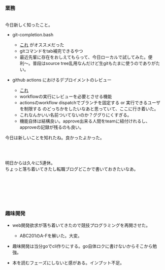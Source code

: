 # 
<br/>
<br/>

### 業務
<br/>
今日新しく知ったこと。  

- git-completion.bash
  - [これ](https://qiita.com/varmil/items/9b0aeafa85975474e9b6) がオススメだった
  - gitコマンドをtab補完できるやつ
  - 最近先輩に存在をおしえてもらって、今日ローカルで試してみた。便利〜。普段はsource tree乱用なんだけど生gitもたまに使うのでありがたい。

- github actions におけるデプロイメントのレビュー
  - [これ](https://docs.github.com/ja/actions/managing-workflow-runs/reviewing-deployments)
  - workflowの実行にレビューを必要とさせる機能
  - actionsのworkflow dispatchでブランチを固定する or 実行できるユーザを制限する のどっちかをしたいなあと思っていて、ここに行き着いた。
  - これなんかいい名前ついてないのか？ググりにくすぎる。
  - 機能自体は結構良い。approve出来る人間をteamに紐付けれるし、approveの記録が残るのも良い。

今日は新しいことを知れたね。良かったよかった。
  
<br/>
<br/>

明日からは久々に5連休。  
ちょっと落ち着いてきたし転職ブログどこかで書いておきたいなあ。
  
<br/>
<br/>
<br/>
<br/>
<br/>

### 趣味開発

- web開発欲求が落ち着いてきたので競技プログラミングを再開させた。  
  - ABC201のA-Fを解いた。大変。
- 趣味開発は当分goでcli作りにする。go自体ロクに書けないからそこから勉強。

- 本を読むフェーズにしないと感がある。インプット不足。
